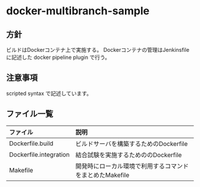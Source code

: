 # docker-multibranch-sample

## 方針
ビルドはDockerコンテナ上で実施する。
Dockerコンテナの管理はJenkinsfileに記述した docker pipeline plugin で行う。

## 注意事項
scripted syntax で記述しています。

## ファイル一覧

| ファイル              | 説明                                                   |  
|:----------------------|:-------------------------------------------------------|
| Dockerfile.build      |ビルドサーバを構築するためのDockerfile                  | 
| Dockerfile.integration|結合試験を実施するためののDockerfile                    | 
| Makefile              |開発時にローカル環境で利用するコマンドをまとめたMakefile| 
